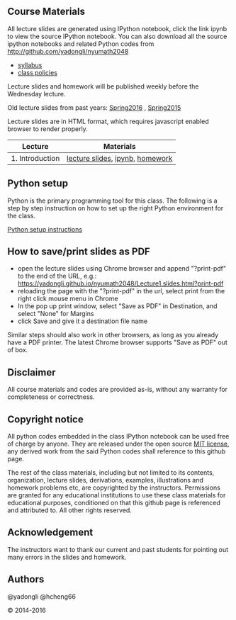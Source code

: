 ## Course Materials

All lecture slides are generated using IPython notebook, click the link ipynb to view the source
IPython notebook. You can also download all the source ipython notebooks and related Python codes from 
http://github.com/yadongli/nyumath2048 

* [syllabus](http://nbviewer.jupyter.org/github/yadongli/nyumath2048/blob/master/syllabus.ipynb)
* [class policies](http://nbviewer.ipython.org/github/yadongli/nyumath2048/blob/master/ClassPolicies.ipynb)

Lecture slides and homework will be published weekly before the Wednesday lecture. 

Old lecture slides from past years: [Spring2016](http://yadongli.github.io/nyumath2048/2016Spring/) ,  [Spring2015](http://yadongli.github.io/nyumath2048/2015Spring/)

Lecture slides are in HTML format, which requires javascript enabled browser to render properly. 


| Lecture | Materials |
| :---: | :---: |
| 1. Introduction | [lecture slides](Lecture1.slides.html),  [ipynb](http://nbviewer.ipython.org/github/yadongli/nyumath2048/blob/master/Lecture1.ipynb>ipynb), [homework](http://nbviewer.ipython.org/github/yadongli/nyumath2048/blob/master/Homework1.ipynb>homework) |

<!---
| 1. Introduction | <a href="Lecture1.slides.html">lecture slides</a> (<a href=http://nbviewer.ipython.org/github/yadongli/nyumath2048/blob/master/Lecture1.ipynb>ipynb</a>), <a href=http://nbviewer.ipython.org/github/yadongli/nyumath2048/blob/master/Homework1.ipynb>homework</a> | @yadongli |
| 2. Linear Algebra I | <a href="Lecture2.slides.html">lecture slides</a> (<a href=http://nbviewer.ipython.org/github/yadongli/nyumath2048/blob/master/Lecture2.ipynb>ipynb</a>), <a href=http://nbviewer.ipython.org/github/yadongli/nyumath2048/blob/master/Homework2.ipynb>homework</a> | @yadongli |
| 3. Linear Algebra II | <a href="Lecture3.slides.html">lecture slides</a> (<a href=http://nbviewer.ipython.org/github/yadongli/nyumath2048/blob/master/Lecture3.ipynb>ipynb</a>), <a href=http://nbviewer.ipython.org/github/yadongli/nyumath2048/blob/master/Homework3.ipynb>homework</a> | @yadongli |
| 4. Rootfinding & Interpolation | <a href="Lecture4.slides.html">lecture slides</a> (<a href=http://nbviewer.ipython.org/github/yadongli/nyumath2048/blob/master/Lecture4.ipynb>ipynb</a>), <a href=http://nbviewer.ipython.org/github/yadongli/nyumath2048/blob/master/Homework4.ipynb>homework</a> | @yadongli |
| 5. Deltas and Hedging | <a href="Lecture5.slides.html">lecture slides</a> (<a href=http://nbviewer.ipython.org/github/yadongli/nyumath2048/blob/master/Lecture5.ipynb>ipynb</a>), <a href=http://nbviewer.ipython.org/github/yadongli/nyumath2048/blob/master/Homework5.ipynb>homework</a> | Ariye Shater, @yadongli |
| 6. Optimization | <a href="Lecture6_2016.slides.html">lecture slides</a> (<a href=http://nbviewer.ipython.org/github/yadongli/nyumath2048/blob/master/Lecture6_2016.ipynb>ipynb</a>), <a href=http://nbviewer.ipython.org/github/yadongli/nyumath2048/blob/master/Homework6_2016.ipynb>homework</a> | @hcheng66 |
| 7. Linear Programming | <a href="Lecture7_2016.slides.html">lecture slides</a> (<a href=http://nbviewer.ipython.org/github/yadongli/nyumath2048/blob/master/Lecture7_2016.ipynb>ipynb</a>), <a href=http://nbviewer.ipython.org/github/yadongli/nyumath2048/blob/master/Homework7_2016.ipynb>homework</a> | @hcheng66 |
| 8. Monte Carlo | <a href="Lecture6.slides.html">lecture slides</a> (<a href=http://nbviewer.ipython.org/github/yadongli/nyumath2048/blob/master/Lecture6.ipynb>ipynb</a>), <a href=http://nbviewer.ipython.org/github/yadongli/nyumath2048/blob/master/Homework6.ipynb>homework</a> | @yadongli |
| 9. Variance Reduction | <a href="Lecture7.slides.html">lecture slides</a> (<a href=http://nbviewer.ipython.org/github/yadongli/nyumath2048/blob/master/Lecture7.ipynb>ipynb</a>), <a href=http://nbviewer.ipython.org/github/yadongli/nyumath2048/blob/master/Homework7.ipynb>homework</a> | @yadongli |
| 10. Entropy & Allocation | <a href="Lecture10.slides.html">lecture slides</a> (<a href=http://nbviewer.ipython.org/github/yadongli/nyumath2048/blob/master/Lecture10.ipynb>ipynb</a>), <a href=http://nbviewer.ipython.org/github/yadongli/nyumath2048/blob/master/Homework10.ipynb>homework</a> | @yadongli |
| 11. ODE | <a href="Lecture11.slides.html">lecture slides</a> (<a href=http://nbviewer.ipython.org/github/yadongli/nyumath2048/blob/master/Lecture11.ipynb>ipynb</a>), <a href=http://nbviewer.ipython.org/github/yadongli/nyumath2048/blob/master/Homework11.ipynb>homework</a> | @hcheng66 |
| 12. PDE | <a href="Lecture12.slides.html">lecture slides</a> (<a href=http://nbviewer.ipython.org/github/yadongli/nyumath2048/blob/master/Lecture12.ipynb>ipynb</a>), <a href=http://nbviewer.ipython.org/github/yadongli/nyumath2048/blob/master/Homework12.ipynb>homework</a> | @hcheng66 |
| 13. PDE II | <a href="Lecture13.slides.html">lecture slides</a> (<a href=http://nbviewer.ipython.org/github/yadongli/nyumath2048/blob/master/Lecture13.ipynb>ipynb</a>), <a href=http://nbviewer.ipython.org/github/yadongli/nyumath2048/blob/master/Homework8.ipynb>homework</a> |
</center>
--->

## Python setup

Python is the primary programming tool for this class. The following is a step by step instruction on how to set up the right Python environment for the class.

<a href="http://nbviewer.ipython.org/github/yadongli/nyumath2048/blob/master/PythonSetup.ipynb">Python setup instructions </a>

## How to save/print slides as PDF

* open the lecture slides using Chrome browser and append "?print-pdf" to the end of the URL, e.g.:
 <a href="Lecture1.slides.html?print-pdf">https://yadongli.github.io/nyumath2048/Lecture1.slides.html?print-pdf</a> 
* reloading the page with the "?print-pdf" in the url, select print from the right click mouse menu in Chrome
* In the pop up print window, select "Save as PDF" in Destination, and select "None" for Margins
* click Save and give it a destination file name 

Similar steps should also work in other browsers, as long as you already have a PDF printer. The latest Chrome browser supports "Save as PDF" out of box. 
 
## Disclaimer
All course materials and codes are provided as-is, without any warranty for completeness or correctness. 

## Copyright notice

All python codes embedded in the class IPython notebook can be used free of charge by anyone. They are released under the open source [MIT license](https://opensource.org/licenses/MIT), any derived work from the said Python codes shall reference to this github page. 

The rest of the class materials, including but not limited to its contents, organization, lecture slides, derivations, 
examples, illustrations and homework problems etc, are copyrighted by the instructors. Permissions are granted for
any educational institutions to use these class materials for educational purposes, conditioned on that this github 
page is referenced and attributed to. All other rights reserved.

## Acknowledgement
The instructors want to thank our current and past students for pointing out many errors in the slides and homework. 

## Authors
@yadongli @hcheng66

&copy; 2014-2016
